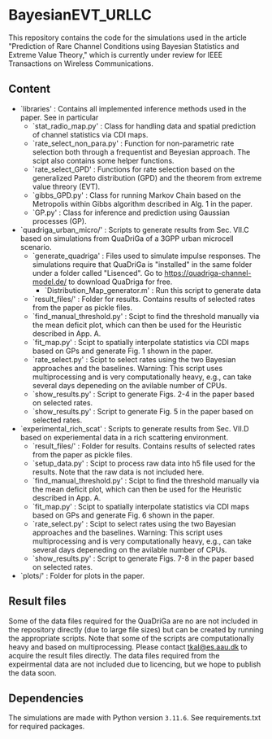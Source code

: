 # BayesianEVT_URLLC

This repository contains the code for the simulations used in the article "Prediction of Rare Channel Conditions using Bayesian Statistics and Extreme Value Theory," which is currently under review for IEEE Transactions on Wireless Communications.

## Content
 - `libraries' : Contains all implemented inference methods used in the paper. See in particular
   - `stat_radio_map.py' : Class for handling data and spatial prediction of channel statistics via CDI maps.
   - `rate_select_non_para.py' : Function for non-parametric rate selection both through a frequentist and Beyesian approach. The scipt also contains some helper functions.
   - `rate_select_GPD' : Functions for rate selection based on the generalized Pareto distribution (GPD) and the theorem from extreme value threory (EVT).
   - `gibbs_GPD.py' : Class for running Markov Chain based on the Metropolis within Gibbs algorithm described in Alg. 1 in the paper.
   - `GP.py' : Class for inference and prediction using Gaussian processes (GP).
 - `quadriga_urban_micro/' : Scripts to generate results from Sec. VII.C based on simulations from QuaDriGa of a 3GPP urban microcell scenario.
   - `generate_quadriga' : Files used to simulate impulse responses. The simulations require that QuaDriGa  is "installed" in the same folder under a folder called "Lisenced". Go to https://quadriga-channel-model.de/ to download QuaDriga for free.
     - `Distribution_Map_generator.m' : Run this script to generate data
   - `result_files/' : Folder for results. Contains results of selected rates from the paper as pickle files. 
   - `find_manual_threshold.py' : Scipt to find the threshold manually via the mean deficit plot, which can then be used for the Heuristic described in App. A.
   - `fit_map.py' : Scipt to spatially interpolate statistics via CDI maps based on GPs and generate Fig. 1 shown in the paper. 
   - `rate_select.py' : Scipt to select rates using the two Bayesian approaches and the baselines. Warning: This script uses multiprocessing and is very computationally heavy, e.g., can take several days depeneding on the avilable number of CPUs.
   - `show_results.py' : Script to generate Figs. 2-4 in the paper based on selected rates.
   - `show_results.py' : Script to generate Fig. 5 in the paper based on selected rates.
 - `experimental_rich_scat' : Scripts to generate results from Sec. VII.D based on experiemental data in a rich scattering environment. 
   - `result_files/' : Folder for results. Contains results of selected rates from the paper as pickle files.
   - `setup_data.py' : Scipt to process raw data into h5 file used for the results. Note that the raw data is not included here.
   - `find_manual_threshold.py' : Scipt to find the threshold manually via the mean deficit plot, which can then be used for the Heuristic described in App. A.
   - `fit_map.py' : Scipt to spatially interpolate statistics via CDI maps based on GPs and generate Fig. 6 shown in the paper. 
   - `rate_select.py' : Scipt to select rates using the two Bayesian approaches and the baselines. Warning: This script uses multiprocessing and is very computationally heavy, e.g., can take several days depeneding on the avilable number of CPUs.
   - `show_results.py' : Script to generate Figs. 7-8 in the paper based on selected rates.
 - `plots/' : Folder for plots in the paper. 
    
## Result files
Some of the data files required for the QuaDriGa are no are not included in the repository directly (due to large file sizes) but can be created by running the appropriate scripts. Note that some of the scripts are computationally heavy and based on multiprocessing. Please contact <tkal@es.aau.dk> to acquire the result files directly. 
The data files required from the expeirmental data are not included due to licencing, but we hope to publish the data soon. 
       
## Dependencies
The simulations are made with Python version `3.11.6`. See requirements.txt for required packages. 
